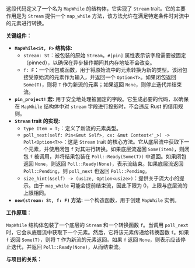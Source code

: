 这段代码定义了一个名为 `MapWhile` 的结构体，它实现了 `Stream` trait。它的主要作用是为 `Stream` 提供一个 `map_while` 方法，该方法允许在满足特定条件时对流中的元素进行转换。

**关键组件：**

*   **`MapWhile<St, F>` 结构体:**
    *   `stream: St`：被包装的原始 `Stream`。`#[pin]` 属性表示该字段需要被固定（pinned），以确保在异步操作期间其内存地址不会改变。
    *   `f: F`：一个闭包或函数，用于将原始流中的元素转换为新的类型。该闭包接受原始流的元素作为输入，并返回一个 `Option<T>`。如果闭包返回 `Some(T)`，则将 `T` 作为新流的元素；如果返回 `None`，则停止迭代并结束流。
*   **`pin_project!` 宏:**  用于安全地处理被固定的字段。它生成必要的代码，以确保在 `MapWhile` 结构体中对 `stream` 字段进行投影时，不会违反 Rust 的借用规则。
*   **`Stream` trait 的实现:**
    *   `type Item = T;`：定义了新流的元素类型。
    *   `poll_next(self: Pin<&mut Self>, cx: &mut Context<'_>) -> Poll<Option<T>>`：这是 `Stream` trait 的核心方法。它从底层流中获取下一个元素，并使用闭包 `f` 对其进行转换。如果底层流返回 `Some(item)`，则闭包 `f` 被调用，并将结果包装在 `Poll::Ready(Some(T))` 中返回。如果闭包返回 `None`，则返回 `Poll::Ready(None)`，表示流结束。如果底层流返回 `Poll::Pending`，则 `poll_next` 也返回 `Poll::Pending`。
    *   `size_hint(&self) -> (usize, Option<usize>)`：提供关于流大小的提示。由于 `map_while` 可能会提前结束流，因此下限为 0，上限与底层流的上限相同。
*   **`new(stream: St, f: F)` 方法:**  一个构造函数，用于创建 `MapWhile` 实例。

**工作原理：**

`MapWhile` 结构体包装了一个底层的 `Stream` 和一个转换函数 `f`。当调用 `poll_next` 时，它会从底层流中获取下一个元素。然后，它将该元素传递给转换函数 `f`。如果 `f` 返回 `Some(T)`，则将 `T` 作为新流的元素返回。如果 `f` 返回 `None`，则表示应该停止迭代，并返回 `Poll::Ready(None)`，从而结束流。

**与项目的关系：**
